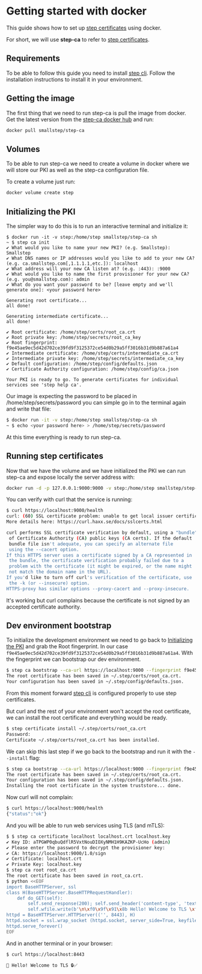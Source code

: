 # Getting started with docker

This guide shows how to set up [step certificates](https://github.com/smallstep/certificates) using docker.

For short, we will use **step-ca** to refer to [step certificates](https://github.com/smallstep/certificates).

## Requirements

To be able to follow this guide you need to install [step
cli](https://github.com/smallstep/cli). Follow the installation instructions to
install it in your environment.

## Getting the image

The first thing that we need to run step-ca is pull the image from docker. Get
the latest version from the [step-ca docker
hub](https://hub.docker.com/r/smallstep/step-ca) and run:

```sh
docker pull smallstep/step-ca
```

## Volumes

To be able to run step-ca we need to create a volume in docker where we will
store our PKI as well as the step-ca configuration file.

To create a volume just run:

```sh 
docker volume create step
```

## Initializing the PKI

The simpler way to do this is to run an interactive terminal and initialize it:

```
$ docker run -it -v step:/home/step smallstep/step-ca sh
~ $ step ca init
✔ What would you like to name your new PKI? (e.g. Smallstep): Smallstep
✔ What DNS names or IP addresses would you like to add to your new CA? (e.g. ca.smallstep.com[,1.1.1.1,etc.]): localhost
✔ What address will your new CA listen at? (e.g. :443): :9000
✔ What would you like to name the first provisioner for your new CA? (e.g. you@smallstep.com): admin
✔ What do you want your password to be? [leave empty and we'll generate one]: <your password here>

Generating root certificate...
all done!

Generating intermediate certificate...
all done!

✔ Root certificate: /home/step/certs/root_ca.crt
✔ Root private key: /home/step/secrets/root_ca_key
✔ Root fingerprint: f9e45ae9ec5d42d702ce39fd9f3125372ce54d0b29a5ff3016b31d9b887a61a4
✔ Intermediate certificate: /home/step/certs/intermediate_ca.crt
✔ Intermediate private key: /home/step/secrets/intermediate_ca_key
✔ Default configuration: /home/step/config/defaults.json
✔ Certificate Authority configuration: /home/step/config/ca.json

Your PKI is ready to go. To generate certificates for individual services see 'step help ca'.
```

Our image is expecting the password to be placed in /home/step/secrets/password
you can simple go in to the terminal again and write that file:

```sh
$ docker run -it -v step:/home/step smallstep/step-ca sh
~ $ echo <your password here> > /home/step/secrets/password
```

At this time everything is ready to run step-ca.

## Running step certificates

Now that we have the volume and we have initialized the PKI we can run step-ca
and expose locally the server address with:

```sh
docker run -d -p 127.0.0.1:9000:9000 -v step:/home/step smallstep/step-ca
```

You can verify with curl that the service is running:

```sh
$ curl https://localhost:9000/health
curl: (60) SSL certificate problem: unable to get local issuer certificate
More details here: https://curl.haxx.se/docs/sslcerts.html

curl performs SSL certificate verification by default, using a "bundle"
 of Certificate Authority (CA) public keys (CA certs). If the default
 bundle file isn't adequate, you can specify an alternate file
 using the --cacert option.
If this HTTPS server uses a certificate signed by a CA represented in
 the bundle, the certificate verification probably failed due to a
 problem with the certificate (it might be expired, or the name might
 not match the domain name in the URL).
If you'd like to turn off curl's verification of the certificate, use
 the -k (or --insecure) option.
HTTPS-proxy has similar options --proxy-cacert and --proxy-insecure.
```

It's working but curl complains because the certificate is not signed by an
accepted certificate authority.

## Dev environment bootstrap

To initialize the development environment we need to go back to [Initializing
the PKI](#initializing-the-pki) and grab the Root fingerprint. In our case
`f9e45ae9ec5d42d702ce39fd9f3125372ce54d0b29a5ff3016b31d9b887a61a4`. With the
fingerprint we can bootstrap our dev environment.

```sh
$ step ca bootstrap --ca-url https://localhost:9000 --fingerprint f9e45ae9ec5d42d702ce39fd9f3125372ce54d0b29a5ff3016b31d9b887a61a4
The root certificate has been saved in ~/.step/certs/root_ca.crt.
Your configuration has been saved in ~/.step/config/defaults.json.
```

From this moment forward [step cli](https://github.com/smallstep/cli) is
configured properly to use step certificates.

But curl and the rest of your environment won't accept the root certificate, we
can install the root certificate and everything would be ready.

```sh
$ step certificate install ~/.step/certs/root_ca.crt
Password: 
Certificate ~/.step/certs/root_ca.crt has been installed.
```

We can skip this last step if we go back to the bootstrap and run it with the
`--install` flag:

```sh
$ step ca bootstrap --ca-url https://localhost:9000 --fingerprint f9e45ae9ec5d42d702ce39fd9f3125372ce54d0b29a5ff3016b31d9b887a61a4 --install
The root certificate has been saved in ~/.step/certs/root_ca.crt.
Your configuration has been saved in ~/.step/config/defaults.json.
Installing the root certificate in the system truststore... done.
```

Now curl will not complain:

```sh
$ curl https://localhost:9000/health
{"status":"ok"}
```

And you will be able to run web services using TLS (and mTLS):

```sh
$ $ step ca certificate localhost localhost.crt localhost.key
✔ Key ID: aTPGWP0qbuQdflR5VxtNouDIOXyNMH1H9KAZKP-UcHo (admin)
✔ Please enter the password to decrypt the provisioner key:
✔ CA: https://localhost:9000/1.0/sign
✔ Certificate: localhost.crt
✔ Private Key: localhost.key
$ step ca root root_ca.crt
The root certificate has been saved in root_ca.crt.
$ python <<EOF
import BaseHTTPServer, ssl
class H(BaseHTTPServer.BaseHTTPRequestHandler):
    def do_GET(self):
        self.send_response(200); self.send_header('content-type', 'text/html; charset=utf-8'); self.end_headers()
        self.wfile.write(b'\n\xf0\x9f\x91\x8b Hello! Welcome to TLS \xf0\x9f\x94\x92\xe2\x9c\x85\n\n')
httpd = BaseHTTPServer.HTTPServer(('', 8443), H)
httpd.socket = ssl.wrap_socket (httpd.socket, server_side=True, keyfile="localhost.key", certfile="localhost.crt", ca_certs="root_ca.crt")
httpd.serve_forever()
EOF
```

And in another terminal or in your browser:
```sh
$ curl https://localhost:8443

👋 Hello! Welcome to TLS 🔒✅
```
